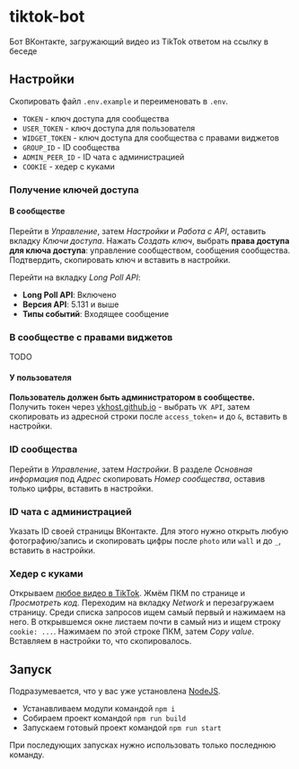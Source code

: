 # tiktok-bot
Бот ВКонтакте, загружающий видео из TikTok ответом на ссылку в беседе

## Настройки
Скопировать файл `.env.example` и переименовать в `.env`.
- `TOKEN` - ключ доступа для сообщества
- `USER_TOKEN` - ключ доступа для пользователя
- `WIDGET_TOKEN` - ключ доступа для сообщества с правами виджетов
- `GROUP_ID` - ID сообщества
- `ADMIN_PEER_ID` - ID чата с администрацией
- `COOKIE` - хедер с куками
### Получение ключей доступа
#### В сообществе
Перейти в *Управление*, затем *Настройки* и *Работа с API*, оставить вкладку *Ключи доступа*.
Нажать *Создать ключ*, выбрать **права доступа для ключа доступа**: управление сообществом, сообщения сообщества. Подтвердить, скопировать ключ и вставить в настройки.

Перейти на вкладку *Long Poll API*:
- **Long Poll API**: Включено
- **Версия API**: 5.131 и выше
- **Типы событий**: Входящее сообщение

### В сообществе с правами виджетов
TODO

#### У пользователя
**Пользователь должен быть администратором в сообществе.**
Получить токен через [vkhost.github.io](https://vkhost.github.io) - выбрать `VK API`, затем скопировать из адресной строки после `access_token=` и до `&`, вставить в настройки.

### ID сообщества
Перейти в *Управление*, затем *Настройки*. В разделе *Основная информация* под *Адрес* скопировать *Номер сообщества*, оставив только цифры, вставить в настройки.

### ID чата с администрацией
Указать ID своей страницы ВКонтакте. Для этого нужно открыть любую фотографию/запись и скопировать цифры после `photo` или `wall` и до `_`, вставить в настройки.

### Хедер с куками
Открываем [любое видео в TikTok](https://www.tiktok.com/@philandmore/video/6805867805452324102). Жмём ПКМ по странице и *Просмотреть код*. Переходим на вкладку *Network* и перезагружаем страницу. Среди списка запросов ищем самый первый и нажимаем на него. В открывшемся окне листаем почти в самый низ и ищем строку `cookie: ...`. Нажимаем по этой строке ПКМ, затем *Copy value*. Вставляем в настройки то, что скопировалось.

## Запуск
Подразумевается, что у вас уже установлена [NodeJS](https://nodejs.org/ru/).
- Устанавливаем модули командой `npm i`
- Собираем проект командой `npm run build`
- Запускаем готовый проект командой `npm run start`

При последующих запусках нужно использовать только последнюю команду.
